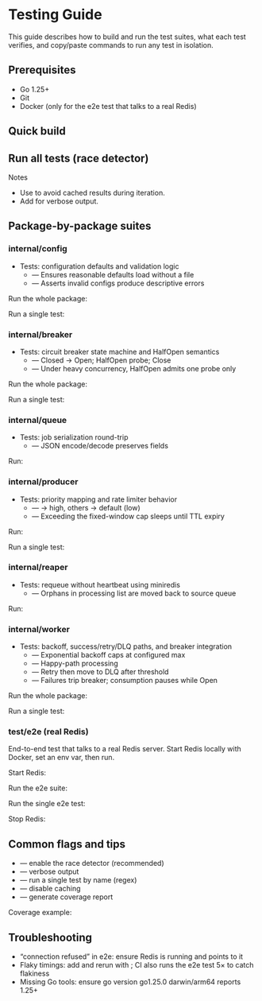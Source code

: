 # Testing Guide

This guide describes how to build and run the test suites, what each test verifies, and copy/paste commands to run any test in isolation.

## Prerequisites
- Go 1.25+
- Git
- Docker (only for the e2e test that talks to a real Redis)

## Quick build


## Run all tests (race detector)


Notes
- Use  to avoid cached results during iteration.
- Add  for verbose output.

## Package-by-package suites

### internal/config
- Tests: configuration defaults and validation logic
  -  — Ensures reasonable defaults load without a file
  -  — Asserts invalid configs produce descriptive errors

Run the whole package:

Run a single test:


### internal/breaker
- Tests: circuit breaker state machine and HalfOpen semantics
  -  — Closed → Open; HalfOpen probe; Close
  -  — Under heavy concurrency, HalfOpen admits one probe only

Run the whole package:

Run a single test:


### internal/queue
- Tests: job serialization round-trip
  -  — JSON encode/decode preserves fields

Run:


### internal/producer
- Tests: priority mapping and rate limiter behavior
  -  —  → high, others → default (low)
  -  — Exceeding the fixed-window cap sleeps until TTL expiry

Run:

Run a single test:


### internal/reaper
- Tests: requeue without heartbeat using miniredis
  -  — Orphans in processing list are moved back to source queue

Run:


### internal/worker
- Tests: backoff, success/retry/DLQ paths, and breaker integration
  -  — Exponential backoff caps at configured max
  -  — Happy-path processing
  -  — Retry then move to DLQ after threshold
  -  — Failures trip breaker; consumption pauses while Open

Run the whole package:

Run a single test:


### test/e2e (real Redis)
End-to-end test that talks to a real Redis server. Start Redis locally with Docker, set an env var, then run.

Start Redis:

Run the e2e suite:

Run the single e2e test:

Stop Redis:


## Common flags and tips
-  — enable the race detector (recommended)
-  — verbose output
-  — run a single test by name (regex)
-  — disable caching
-  — generate coverage report

Coverage example:


## Troubleshooting
- “connection refused” in e2e: ensure Redis is running and  points to it
- Flaky timings: add  and rerun with ; CI also runs the e2e test 5× to catch flakiness
- Missing Go tools: ensure go version go1.25.0 darwin/arm64 reports 1.25+

